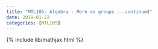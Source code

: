 ```yaml
---
title: "MTL105: Algebra - More on groups ...continued"
date: 2019-01-22
categories: [MTL105]
---
```

{% include lib/mathjax.html %}